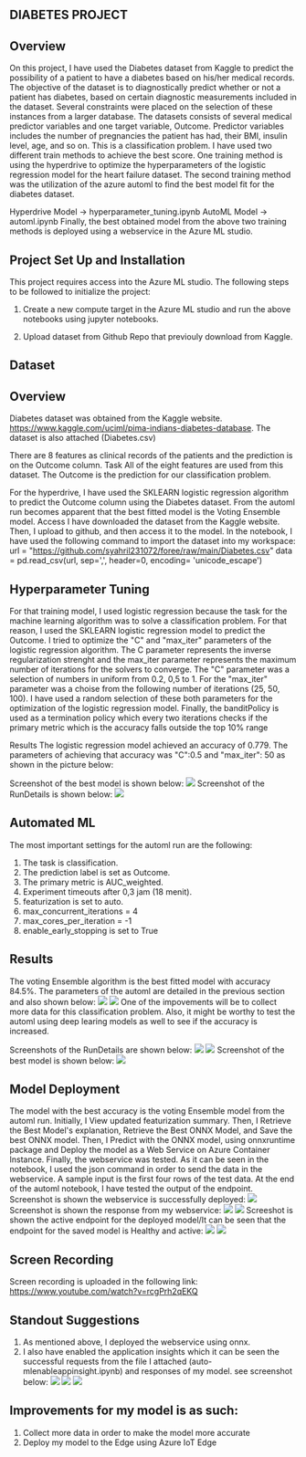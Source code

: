 ## DIABETES PROJECT

## Overview
On this project, I have used the Diabetes dataset from Kaggle to predict the possibility of a patient to have a diabetes based on his/her medical records. The objective of the dataset is to diagnostically predict whether or not a patient has diabetes, based on certain diagnostic measurements included in the dataset. Several constraints were placed on the selection of these instances from a larger database. The datasets consists of several medical predictor variables and one target variable, Outcome. Predictor variables includes the number of pregnancies the patient has had, their BMI, insulin level, age, and so on. This is a classification problem. I have used two different train methods to achieve the best score. One training method is using the hyperdrive to optimize the hyperparameters of the logistic regression model for the heart failure dataset. The second training method was the utilization of the azure automl to find the best model fit for the diabetes dataset.

Hyperdrive Model -> hyperparameter_tuning.ipynb
AutoML Model -> automl.ipynb
Finally, the best obtained model from the above two training methods is deployed using a webservice in the Azure ML studio.

## Project Set Up and Installation

This project requires access into the Azure ML studio. The following steps to be followed to initialize the project:
 
1. Create a new compute target in the Azure ML studio and run the above notebooks using jupyter notebooks.

2. Upload dataset from Github Repo that previouly download from Kaggle.

## Dataset
## Overview
Diabetes dataset was obtained from the Kaggle website. https://www.kaggle.com/uciml/pima-indians-diabetes-database. The dataset is also attached (Diabetes.csv)

There are 8 features as clinical records of the patients and the prediction is on the Outcome column.
Task
All of the eight features are used from this dataset. The Outcome is the prediction for our classification problem.

For the hyperdrive, I have used the SKLEARN logistic regression algorithm to predict the Outcome column using the Diabetes dataset.
From the automl run becomes apparent that the best fitted model is the Voting Ensemble model.
Access
I have downloaded the dataset from the Kaggle website. Then, I upload to github, and then access it to the model.
In the notebook, I have used the following command to import the dataset into my workspace: 
url = "https://github.com/syahril231072/foree/raw/main/Diabetes.csv"
data = pd.read_csv(url, sep=',', header=0, encoding= 'unicode_escape')

## Hyperparameter Tuning

For that training model, I used logistic regression because the task for the machine learning algorithm was to solve a classification problem. For that reason, I used the SKLEARN logistic regression model to predict the Outcome. I tried to optimize the "C" and "max_iter" parameters of the logistic regression algorithm. The C parameter represents the inverse regularization strenght and the max_iter parameter represents the maximum number of iterations for the solvers to converge. The "C" parameter was a selection of numbers in uniform from 0.2, 0,5 to 1. For the "max_iter" parameter was a choise from the following number of iterations (25, 50, 100). I have used a random selection of these both parameters for the optimization of the logistic regression model. Finally, the banditPolicy is used as a termination policy which every two iterations checks if the primary metric which is the accuracy falls outside the top 10% range

Results
The logistic regression model achieved an accuracy of 0.779. The parameters of achieving that accuracy was "C":0.5 and "max_iter": 50 as shown in the picture below:

Screenshot of the best model is shown below:
![](bestmodel.png)
Screenshot of the RunDetails is shown below:
![](hyperparameterrun.png)

## Automated ML
The most important settings for the automl run are the following:
1. The task is classification.
2. The prediction label is set as Outcome.
3. The primary metric is AUC_weighted.
4. Experiment timeouts after 0,3 jam (18 menit).
5. featurization is set to auto.
6. max_concurrent_iterations = 4
7. max_cores_per_iteration = -1
8. enable_early_stopping is set to True
## Results
The voting Ensemble algorithm is the best fitted model with accuracy 84.5%. The parameters of the automl are detailed in the previous section and also shown below:
![](bestrunml1.png)
![](bestrunml2.png)
One of the impovements will be to collect more data for this classification problem. Also, it might be worthy to test the automl using deep learing models as well to see if the accuracy is increased.

Screenshots of the RunDetails are shown below:
![](rundetailautoml.png)
![](rundetailautoml1.png)
Screenshot of the best model is shown below:
![](bestmodelautoml.png)
## Model Deployment
The model with the best accuracy is the voting Ensemble model from the automl run. Initially, I View updated featurization summary. Then, I Retrieve the Best Model's explanation, Retrieve the Best ONNX Model, and Save the best ONNX model. Then, I Predict with the ONNX model, using onnxruntime package and Deploy the model as a Web Service on Azure Container Instance. Finally, the webservice was tested. As it can be seen in the notebook, I used the json command in order to send the data in the webservice. A sample input is the first four rows of the test data. At the end of the automl notebook, I have tested the output of the endpoint.
Screenshot is shown the webservice is successfully deployed:
![](webservicesuccess.png)
Screenshot is shown the response from my webservice:
![](test1.png)
![](test2.png)
Screeshot is shown the active endpoint for the deployed model/It can be seen that the endpoint for the saved model is Healthy and active:
![](deployhealthy.png)
![](deployhealthy1.png)
## Screen Recording
Screen recording is uploaded in the following link: https://www.youtube.com/watch?v=rcgPrh2qEKQ
## Standout Suggestions
1. As mentioned above, I deployed the webservice using onnx. 
2. I also have enabled the application insights which it can be seen the successful requests from the file I attached (auto-mlenableappinsight.ipynb) and responses of my model. see screenshot below:
![](enable1.png)
![](enable2.png)
![](enable3.png)


## Improvements for my model is as such:

1. Collect more data in order to make the model more accurate
2. Deploy my model to the Edge using Azure IoT Edge
